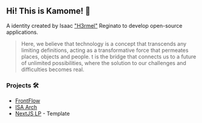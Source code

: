 ## Hi! This is Kamome! 🪽

A identity created by Isaac ["H3rmel"](https://github.com/h3rmel) Reginato to develop open-source applications.

> Here, we believe that technology is a concept that transcends any limiting definitions, acting as a transformative force that permeates places, objects and people. t is the bridge that connects us to a future of unlimited possibilities, where the solution to our challenges and difficulties becomes real.

### Projects 🛠️

- [FrontFlow](https://github.com/k4mome/front-flow)
- [ISA Arch](https://github/com/k4mome/isa-arch)
- [NextJS LP](https://github.com/k4mome/next-lp-template) - Template
